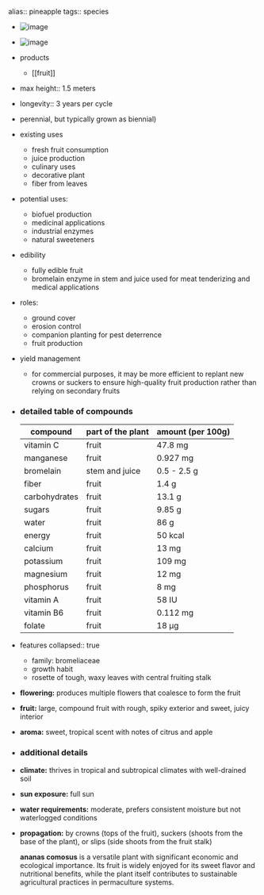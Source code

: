 alias:: pineapple
tags:: species

- ![image](https://ipfs.io/ipfs/QmQ4ebij2qVq5SN1tgGfwejsQrdVfgmYPMHgxFnthGwuaU)
- ![image](https://ipfs.io/ipfs/QmZnmAnw9LBCKRpBvRxN1dX19qacGm1GaHcCTvTDkhgtjS)
- products
	- [[fruit]]
- max height:: 1.5 meters
- longevity:: 3 years per cycle
- perennial, but typically grown as biennial)
- existing uses
	- fresh fruit consumption
	- juice production
	- culinary uses
	- decorative plant
	- fiber from leaves
- potential uses:
	- biofuel production
	- medicinal applications
	- industrial enzymes
	- natural sweeteners
- edibility
	- fully edible fruit
	- bromelain enzyme in stem and juice used for meat tenderizing and medical applications
- roles:
	- ground cover
	- erosion control
	- companion planting for pest deterrence
	- fruit production
- yield management
	- for commercial purposes, it may be more efficient to replant new crowns or suckers to ensure high-quality fruit production rather than relying on secondary fruits
- ### detailed table of compounds
  
  | compound        | part of the plant | amount (per 100g) |
  |-----------------|-------------------|-------------------|
  | vitamin C       | fruit             | 47.8 mg           |
  | manganese       | fruit             | 0.927 mg          |
  | bromelain       | stem and juice    | 0.5 - 2.5 g       |
  | fiber           | fruit             | 1.4 g             |
  | carbohydrates   | fruit             | 13.1 g            |
  | sugars          | fruit             | 9.85 g            |
  | water           | fruit             | 86 g              |
  | energy          | fruit             | 50 kcal           |
  | calcium         | fruit             | 13 mg             |
  | potassium       | fruit             | 109 mg            |
  | magnesium       | fruit             | 12 mg             |
  | phosphorus      | fruit             | 8 mg              |
  | vitamin A       | fruit             | 58 IU             |
  | vitamin B6      | fruit             | 0.112 mg          |
  | folate          | fruit             | 18 µg             |
- features
  collapsed:: true
	- family: bromeliaceae
	- growth habit
	- rosette of tough, waxy leaves with central fruiting stalk
- **flowering:** produces multiple flowers that coalesce to form the fruit
- **fruit:** large, compound fruit with rough, spiky exterior and sweet, juicy interior
- **aroma:** sweet, tropical scent with notes of citrus and apple
- ### additional details
- **climate:** thrives in tropical and subtropical climates with well-drained soil
- **sun exposure:** full sun
- **water requirements:** moderate, prefers consistent moisture but not waterlogged conditions
- **propagation:** by crowns (tops of the fruit), suckers (shoots from the base of the plant), or slips (side shoots from the fruit stalk)
  
  **ananas comosus** is a versatile plant with significant economic and ecological importance. Its fruit is widely enjoyed for its sweet flavor and nutritional benefits, while the plant itself contributes to sustainable agricultural practices in permaculture systems.